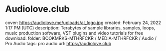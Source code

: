# Audiolove.club

cover: https://audiolove.me/uploads/al_logo.jpg
created: February 24, 2022 1:17 PM (UTC)
description: Terabytes of sample libraries, samples, loops, music production software, VST plugins and video tutorials for free download.
folder: BOOKMRKS-MTHRFCKR / MEDIA-MTHRFCKR / Audio / Pro Audio
tags: pro audio
url: https://audiolove.club